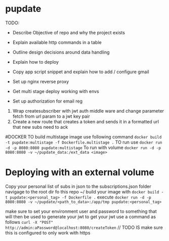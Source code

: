 # pupdate
TODO:
- Describe Objective of repo and why the project exists
- Explain available http commands in a table
- Outline design decisions around data handling
- Explain how to deploy
- Copy app script snippet and explain how to add / configure gmail
- Set up nginx reverse proxy
- Get multi stage deploy working with envs

- Set up authorization for email reg 
1. Wrap createsubscriber with jwt auth middle ware and change parameter fetch from url param to a jwt key pair
2. Create a new route that creates a token and sends it in a formatted url that new subs need to ack

#DOCKER
TO build multistage image use following command
`docker build -t pupdate:multistage -f Dockerfile.multistage .`
TO run use
`docker run -d -p 8080:8080 pupdate:multistage`
To run with volume 
`docker run -d -p 8080:8080 -v ~/pupdate_data:/ext_data <image>`

# Deploying with an external volume
Copy your personal list of subs in json to the subscriptions.json folder
navigage to the root dir fo this repo ~/<path-to-pupdate>
build your image with `docker build -t pupdate:<personal_tag> -f Dockerfile .`
execute `docker run -d -p 8080:8080 -v ~/pupdate/<path_to_data>:/app/tmp pupdate:<personal_tag>`
<!-- execute `docker run -d -p 8080:8080 -v ~/pupdate/src/startup:/app/tmp pupdate:volrouter` -->

make sure to set your environment user and password to something that will then be used to generate your jwt
to get your jwt use a command as follows
`curl -X "POST" http://admin:aPassword@localhost:8080/createToken`
// TODO IS make sure this is configured to only work with https